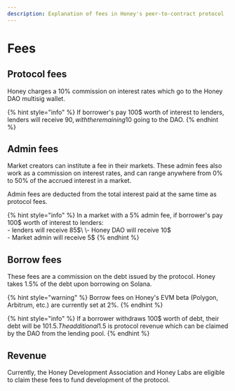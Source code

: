 ```yaml
---
description: Explanation of fees in Honey's peer-to-contract protocol
---
```


# Fees

## Protocol fees

Honey charges a 10% commission on interest rates which go to the Honey DAO multisig wallet.

{% hint style="info" %}
If borrower's pay 100$ worth of interest to lenders, lenders will receive 90$, with the remaining 10$ going to the DAO.
{% endhint %}

## Admin fees

Market creators can institute a fee in their markets. These admin fees also work as a commission on interest rates, and can range anywhere from 0% to 50% of the accrued interest in a market.

Admin fees are deducted from the total interest paid at the same time as protocol fees.

{% hint style="info" %}
In a market with a 5% admin fee, if borrower's pay 100$ worth of interest to lenders:\
\- lenders will receive 85$\
\- Honey DAO will receive 10$\
\- Market admin will receive 5$
{% endhint %}

## Borrow fees

These fees are a commission on the debt issued by the protocol. Honey takes 1.5% of the debt upon borrowing on Solana.

{% hint style="warning" %}
Borrow fees on Honey's EVM beta (Polygon, Arbitrum, etc.) are currently set at 2%.
{% endhint %}

{% hint style="info" %}
If a borrower withdraws 100$ worth of debt, their debt will be 101.5$. The additional 1.5$ is protocol revenue which can be claimed by the DAO from the lending pool.
{% endhint %}

## Revenue

Currently, the Honey Development Association and Honey Labs are eligible to claim these fees to fund development of the protocol.
